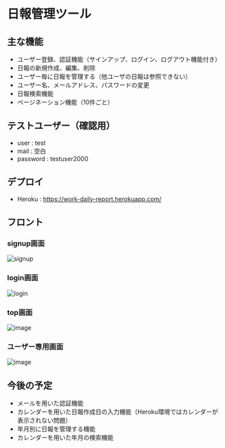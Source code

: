 # 日報管理ツール
## 主な機能
- ユーザー登録、認証機能（サインアップ、ログイン、ログアウト機能付き）
- 日報の新規作成、編集、削除
- ユーザー毎に日報を管理する（他ユーザの日報は参照できない）
- ユーザー名、メールアドレス、パスワードの変更
- 日報検索機能
- ページネーション機能（10件ごと）

## テストユーザー（確認用）
- user : test
- mail : 空白
- password : testuser2000 

## デプロイ
- Heroku : https://work-daily-report.herokuapp.com/

## フロント

### signup画面
![signup](https://user-images.githubusercontent.com/65697369/194267062-6cb36f2a-33c5-4b16-8b4a-a2a920247d06.png)


### login画面
![login](https://user-images.githubusercontent.com/65697369/194266840-e520516d-84b6-4a8a-ae1e-099ea2d19bc9.png)

### top画面
![image](https://user-images.githubusercontent.com/65697369/194268660-2d0075b9-4a24-4098-8fb8-0766b1fe1822.png)

### ユーザー専用画面
![image](https://user-images.githubusercontent.com/65697369/194269027-67ce7aec-10fc-4ec9-b0cb-6f966c0010d8.png)

## 今後の予定
- メールを用いた認証機能
- カレンダーを用いた日報作成日の入力機能（Heroku環境ではカレンダーが表示されない問題）
- 年月別に日報を管理する機能
- カレンダーを用いた年月の検索機能
